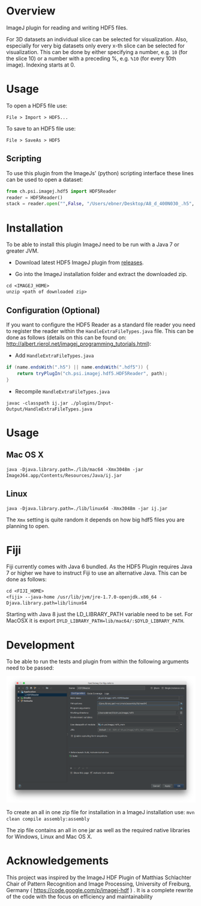  # Overview

ImageJ plugin for reading and writing HDF5 files.

For 3D datasets an individual slice can be selected for visualization.
Also, especially for very big datasets only every x-th slice can be selected
for visualization. This can be done by either specifying a number, e.g. `10` (for the slice 10) or a number with a preceding %, e.g. `%10` (for every 10th image). Indexing starts at 0.

# Usage

To open a HDF5 file use:

```
File > Import > HDF5...
```

To save to an HDF5 file use:

```
File > SaveAs > HDF5
```

## Scripting

To use this plugin from the ImageJs' (python) scripting interface these lines can be used to open a dataset:

```python
from ch.psi.imagej.hdf5 import HDF5Reader
reader = HDF5Reader()
stack = reader.open("",False, "/Users/ebner/Desktop/A8_d_400N030_.h5", "/exchange/data_dark", True)
```

# Installation
To be able to install this plugin ImageJ need to be run with a Java 7 or greater JVM.

* Download latest HDF5 ImageJ plugin from [releases](https://github.com/paulscherrerinstitute/ch.psi.imagej.hdf5/releases).

* Go into the ImageJ installation folder and extract the downloaded zip.

```
cd <IMAGEJ_HOME>
unzip <path of downloaded zip>
```

## Configuration (Optional)

If you want to configure the HDF5 Reader as a standard file reader you need to register the reader within the `HandleExtraFileTypes.java` file.
This can be done as follows (details on this can be found on: http://albert.rierol.net/imagej_programming_tutorials.html): 

* Add `HandleExtraFileTypes.java` 

```java
if (name.endsWith(".h5") || name.endsWith(".hdf5")) {
    return tryPlugIn("ch.psi.imagej.hdf5.HDF5Reader", path);
}
```

* Recompile  `HandleExtraFileTypes.java`
```
javac -classpath ij.jar ./plugins/Input-Output/HandleExtraFileTypes.java
```

# Usage

## Mac OS X

```
java -Djava.library.path=./lib/mac64 -Xmx3048m -jar ImageJ64.app/Contents/Resources/Java/ij.jar
```

## Linux

```
java -Djava.library.path=./lib/linux64 -Xmx3048m -jar ij.jar
```

The `Xmx` setting is quite random it depends on how big hdf5 files you are planning to open.


# Fiji
Fiji currently comes with Java 6 bundled. As the HDF5 Plugin requires Java 7 or higher we have to instruct Fiji to use an alternative Java.
This can be done as follows: 

```
cd <FIJI_HOME>
<fiji> --java-home /usr/lib/jvm/jre-1.7.0-openjdk.x86_64 -Djava.library.path=lib/linux64
```

Starting with Java 8 just the LD_LIBRARY_PATH variable need to be set. For MacOSX it is export `DYLD_LIBRARY_PATH=lib/mac64/:$DYLD_LIBRARY_PATH`.

# Development

To be able to run the tests and plugin from within the following arguments need to be passed:

![RunSettings](RunSettings.png)

To create an all in one zip file for installation in a ImageJ installation use: 
`mvn clean compile assembly:assembly`

The zip file contains an all in one jar as well as the required native libraries for Windows, Linux and Mac OS X.

# Acknowledgements
This project was inspired by the ImageJ HDF Plugin of Matthias Schlachter Chair of Pattern Recognition and Image Processing, University of Freiburg, Germany ( https://code.google.com/p/imagej-hdf ) . 
It is a complete rewrite of the code with the focus on efficiency and maintainability
